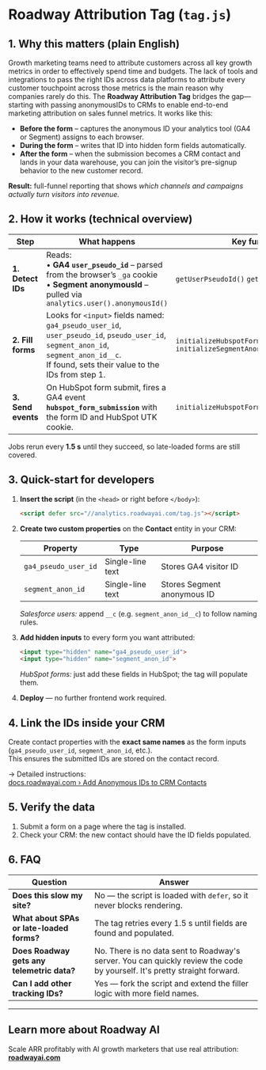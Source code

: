 # Roadway Attribution Tag (`tag.js`)

## 1. Why this matters (plain English)

Growth marketing teams need to attribute customers across all key growth metrics in order to effectively spend time and budgets. The lack of tools and integrations to pass the right IDs across data platforms to attribute every customer touchpoint across those metrics is the main reason why companies rarely do this. The **Roadway Attribution Tag** bridges the gap—starting with passing anonymousIDs to CRMs to enable end-to-end marketing attribution on sales funnel metrics. It works like this:


* **Before the form** – captures the anonymous ID your analytics tool (GA4 or Segment) assigns to each browser.  
* **During the form** – writes that ID into hidden form fields automatically.  
* **After the form** – when the submission becomes a CRM contact and lands in your data warehouse, you can join the visitor’s pre-signup behavior to the new customer record.

**Result:** full-funnel reporting that shows *which channels and campaigns actually turn visitors into revenue.*


## 2. How it works (technical overview)

| Step | What happens | Key functions |
|------|--------------|---------------|
| **1. Detect IDs** | Reads:<br>• **GA4 `user_pseudo_id`** – parsed from the browser’s `_ga` cookie<br>• **Segment anonymousId** – pulled via `analytics.user().anonymousId()` | `getUserPseudoId()`  `getSegmentAnonymousId()` |
| **2. Fill forms** | Looks for `<input>` fields named:<br>`ga4_pseudo_user_id`, `user_pseudo_id`, `pseudo_user_id`, `segment_anon_id`, `segment_anon_id__c`.<br>If found, sets their value to the IDs from step 1. | `initializeHubspotFormPseudoIdFillerJob()`  `initializeSegmentAnonymousIdFillerJob()` |
| **3. Send events** | On HubSpot form submit, fires a GA4 event **`hubspot_form_submission`** with the form ID and HubSpot UTK cookie. | `initializeHubspotFormSubmissionListener()` |

Jobs rerun every **1.5 s** until they succeed, so late-loaded forms are still covered.


## 3. Quick-start for developers

1. **Insert the script** (in the `<head>` or right before `</body>`):

   ```html
   <script defer src="//analytics.roadwayai.com/tag.js"></script>
   ```

2. **Create two custom properties** on the **Contact** entity in your CRM:

   | Property             | Type             | Purpose                        |
   |----------------------|------------------|--------------------------------|
   | `ga4_pseudo_user_id` | Single-line text | Stores GA4 visitor ID          |
   | `segment_anon_id`    | Single-line text | Stores Segment anonymous ID    |

   *Salesforce users:* append `__c` (e.g. `segment_anon_id__c`) to follow naming rules.

3. **Add hidden inputs** to every form you want attributed:

   ```html
   <input type="hidden" name="ga4_pseudo_user_id">
   <input type="hidden" name="segment_anon_id">
   ```

   *HubSpot forms:* just add these fields in HubSpot; the tag will populate them.

4. **Deploy** — no further frontend work required.


## 4. Link the IDs inside your CRM

Create contact properties with the **exact same names** as the form inputs (`ga4_pseudo_user_id`, `segment_anon_id`, etc.).  
This ensures the submitted IDs are stored on the contact record.

→ Detailed instructions:  
[docs.roadwayai.com › Add Anonymous IDs to CRM Contacts](https://docs.roadwayai.com/required-ids-for-attribution/add-anonymous-ids-to-crm-contacts)


## 5. Verify the data

1. Submit a form on a page where the tag is installed.  
2. Check your CRM: the new contact should have the ID fields populated.  


## 6. FAQ

| Question | Answer |
|----------|--------|
| **Does this slow my site?** | No — the script is loaded with `defer`, so it never blocks rendering. |
| **What about SPAs or late-loaded forms?** | The tag retries every 1.5 s until fields are found and populated. |
| **Does Roadway gets any telemetric data?** | No. There is no data sent to Roadway's server. You can quickly review the code by yourself. It's pretty straight forward. |
| **Can I add other tracking IDs?** | Yes — fork the script and extend the filler logic with more field names. |

---

## Learn more about Roadway AI
Scale ARR profitably with AI growth marketers that use real attribution: [**roadwayai.com**](https://roadwayai)
